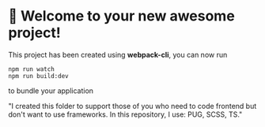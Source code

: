 # 🚀 Welcome to your new awesome project!

This project has been created using **webpack-cli**, you can now run

```
npm run watch
npm run build:dev
```

to bundle your application

"I created this folder to support those of you who need to code frontend but don't want to use frameworks. In this repository, I use: PUG, SCSS, TS."
